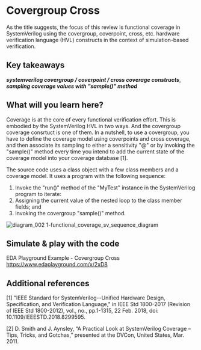 # Covergroup Cross
As the title suggests, the focus of this review is functional coverage in SystemVerilog using the covergroup, coverpoint, cross, etc. hardware verification language (HVL) constructs in the context of simulation-based verification.

## Key takeaways
__*systemverilog covergroup / coverpoint / cross coverage constructs*__, __*sampling coverage values with "sample()" method*__

## What will you learn here?
Coverage is at the core of every functional verification effort. This is embodied by the SystemVerilog HVL in two ways. And the covergroup coverage consrtuct is one of them. In a nutshell, to use a covergroup, you have to define the coverage model using coverpoints and cross coverage, and then associate its sampling to either a sensitivity "@" or by invoking the "sample()" method every time you intend to add the current state of the coverage model into your coverage database [1].

The source code uses a class object with a few class members and a coverage model. It uses a program with the following sequence:
1. Invoke the "run()" method of the "MyTest" instance in the SystemVerilog program to iterate:
2. Assigning the current value of the nested loop to the class member fields; and
3. Invoking the covergroup "sample()" method.

![diagram_002 1-functional_coverage_sv_sequence_diagram](https://user-images.githubusercontent.com/50364461/212470301-d718ab46-f262-4a12-95fd-7d10de3cbedf.png)

## Simulate & play with the code
EDA Playground Example - Covergroup Cross https://www.edaplayground.com/x/2xD8

## Additional references
[1] "IEEE Standard for SystemVerilog--Unified Hardware Design, Specification, and Verification Language," in IEEE Std 1800-2017 (Revision of IEEE Std 1800-2012), vol., no., pp.1-1315, 22 Feb. 2018, doi: 10.1109/IEEESTD.2018.8299595.

[2] D. Smith and J. Aynsley, “A Practical Look at SystemVerilog Coverage – Tips, Tricks, and Gotchas,” presented at the DVCon, United States, Mar. 2011.
